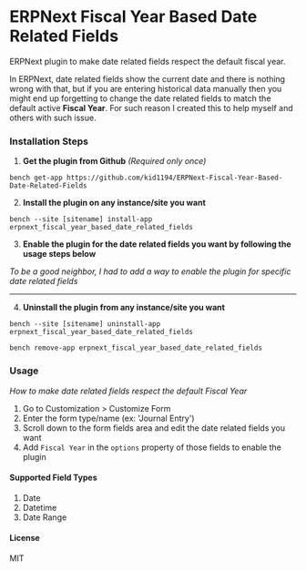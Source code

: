 # ERPNext Fiscal Year Based Date Related Fields
ERPNext plugin to make date related fields respect the default fiscal year.

In ERPNext, date related fields show the current date and there is nothing wrong with that, but if you are entering historical data manually then you might end up forgetting to change the date related fields to match the default active **Fiscal Year**.
For such reason I created this to help myself and others with such issue.


### Installation Steps
1. **Get the plugin from Github** *(Required only once)*

`bench get-app https://github.com/kid1194/ERPNext-Fiscal-Year-Based-Date-Related-Fields`

2. **Install the plugin on any instance/site you want**

`bench --site [sitename] install-app erpnext_fiscal_year_based_date_related_fields`

3. **Enable the plugin for the date related fields you want by following the usage steps below**

*To be a good neighbor, I had to add a way to enable the plugin for specific date related fields*

---

4. **Uninstall the plugin from any instance/site you want**

`bench --site [sitename] uninstall-app erpnext_fiscal_year_based_date_related_fields`

`bench remove-app erpnext_fiscal_year_based_date_related_fields`


### Usage
*How to make date related fields respect the default Fiscal Year*
1. Go to Customization > Customize Form
2. Enter the form type/name (ex: 'Journal Entry')
3. Scroll down to the form fields area and edit the date related fields you want
4. Add `Fiscal Year` in the `options` property of those fields to enable the plugin


#### Supported Field Types
1. Date
2. Datetime
3. Date Range


#### License
MIT
